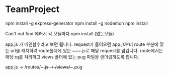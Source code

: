 # TeamProject

npm install -g express-generator
npm install -g nodemon
npm install 

Can't not find 에러시 각 모듈마다 npm install (없는모듈)

app.js 가 메인함수라고 보면 됩니다.
request가 들어오면 app.js부터  route 부분에 맞는 url을 캐치하려 
route폴더에 있는 ~~~.js로 해당 request를 넘깁니다. 
route에서는 해당 rq를 처리하고 views 폴더에 있는 pug 파일을 랜더링하도록 합니다.

app.js -> /routes/~~~.js -> /views/~~~.pug

